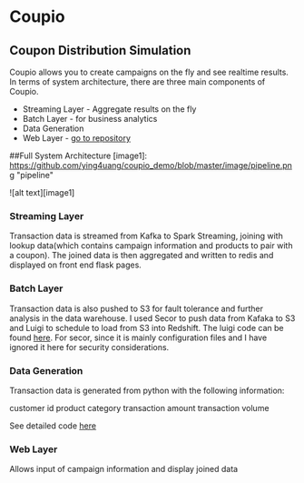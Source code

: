 

# Coupio
## Coupon Distribution Simulation

Coupio allows you to create campaigns on the fly and see realtime results. In terms of system architecture, there are three main components of Coupio.


* Streaming Layer - Aggregate results on the fly
* Batch Layer - for business analytics
* Data Generation
* Web Layer - [go to repository](https://github.com/ying4uang/Coupio_Web)

##Full System Architecture
[image1]: https://github.com/ying4uang/coupio_demo/blob/master/image/pipeline.png "pipeline"

![alt text][image1]


[//]: # (Image References)


### Streaming Layer
Transaction data is streamed from Kafka to Spark Streaming, joining with lookup data(which contains campaign information and products to pair with a coupon). The joined data is then aggregated and written to redis and displayed on front end flask pages.

### Batch Layer
Transaction data is also pushed to S3 for fault tolerance and further analysis in the data warehouse. I used Secor to push data from Kafaka to S3 and Luigi to schedule to load from S3 into Redshift. The luigi code can be found [here](https://github.com/ying4uang/Coupon_Dist/tree/master/luigi). For secor, since it is mainly configuration files and I have ignored it here for security considerations.


### Data Generation
Transaction data is generated from python with the following information:

customer id
product
category
transaction amount
transaction volume

See detailed code [here](https://github.com/ying4uang/Coupon_Dist/tree/master/data_gen)

### Web Layer
Allows input of campaign information and display joined data
